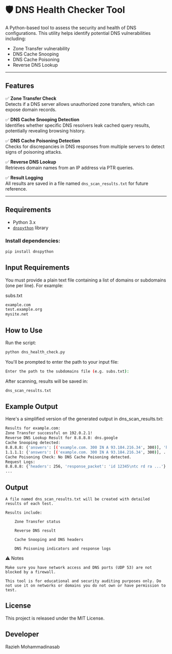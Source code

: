 # 🛡️ DNS Health Checker Tool

A Python-based tool to assess the security and health of DNS configurations. This utility helps identify potential DNS vulnerabilities including:

- Zone Transfer vulnerability
- DNS Cache Snooping
- DNS Cache Poisoning
- Reverse DNS Lookup

---

##  Features

✅ **Zone Transfer Check**  
Detects if a DNS server allows unauthorized zone transfers, which can expose domain records.

✅ **DNS Cache Snooping Detection**  
Identifies whether specific DNS resolvers leak cached query results, potentially revealing browsing history.

✅ **DNS Cache Poisoning Detection**  
Checks for discrepancies in DNS responses from multiple servers to detect signs of poisoning attacks.

✅ **Reverse DNS Lookup**  
Retrieves domain names from an IP address via PTR queries.

✅ **Result Logging**  
All results are saved in a file named `dns_scan_results.txt` for future reference.

---

##  Requirements

- Python 3.x
- [`dnspython`](https://www.dnspython.org/) library

### Install dependencies:

```bash
pip install dnspython

```

## Input Requirements

You must provide a plain text file containing a list of domains or subdomains (one per line). For example:

subs.txt

```bash
example.com
test.example.org
mysite.net
```

## How to Use
Run the script:

```bash
python dns_health_check.py

```

You'll be prompted to enter the path to your input file:

```bash
Enter the path to the subdomains file (e.g. subs.txt):
```

After scanning, results will be saved in:

```bash
dns_scan_results.txt
```

## Example Output

Here's a simplified version of the generated output in dns_scan_results.txt:

```bash
Results for example.com:
Zone Transfer successful on 192.0.2.1!
Reverse DNS Lookup Result for 8.8.8.8: dns.google
Cache Snooping detected:
8.8.8.8: {'answers': [('example.com. 300 IN A 93.184.216.34', 300)], 'headers': 256, ...}
1.1.1.1: {'answers': [('example.com. 300 IN A 93.184.216.34', 300)], ...}
Cache Poisoning Check: No DNS Cache Poisoning detected.
Request Logs:
8.8.8.8: {'headers': 256, 'response_packet': 'id 12345\ntc rd ra ...'}
...
```

## Output

    A file named dns_scan_results.txt will be created with detailed results of each test.

    Results include:

        Zone Transfer status

        Reverse DNS result

        Cache Snooping and DNS headers

        DNS Poisoning indicators and response logs

⚠️ Notes

    Make sure you have network access and DNS ports (UDP 53) are not blocked by a firewall.

    This tool is for educational and security auditing purposes only. Do not use it on networks or domains you do not own or have permission to test.

## License

This project is released under the MIT License.


## Developer
Razieh Mohammadinasab


